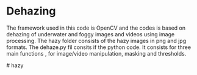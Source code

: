 # Dehazing
The framework used in this code is OpenCV and the codes is based on dehazing of underwater and foggy images and videos using image 
processing.
The hazy folder consists of the hazy images in png and jpg formats.
The dehaze.py fil consits if the python code. 
It consists for three main functions , for image/video manipulation, masking and thresholds. 

#   h a z y  
 